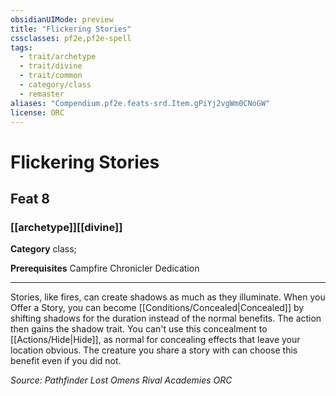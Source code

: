 ```yaml
---
obsidianUIMode: preview
title: "Flickering Stories"
cssclasses: pf2e,pf2e-spell
tags:
  - trait/archetype
  - trait/divine
  - trait/common
  - category/class
  - remaster
aliases: "Compendium.pf2e.feats-srd.Item.gPiYj2vgWm0CNoGW"
license: ORC
---
```

# Flickering Stories
## Feat 8
### [[archetype]][[divine]]

**Category** class; 



**Prerequisites** Campfire Chronicler Dedication
* * *
Stories, like fires, can create shadows as much as they illuminate. When you Offer a Story, you can become [[Conditions/Concealed|Concealed]] by shifting shadows for the duration instead of the normal benefits. The action then gains the shadow trait. You can't use this concealment to [[Actions/Hide|Hide]], as normal for concealing effects that leave your location obvious. The creature you share a story with can choose this benefit even if you did not.

*Source: Pathfinder Lost Omens Rival Academies*
*ORC*